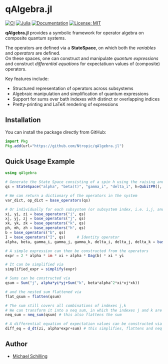 # qAlgebra.jl

[![CI](https://github.com/Ntropic/qAlgebra.jl/actions/workflows/CI.yml/badge.svg)](https://github.com/Ntropic/qAlgebra.jl/actions/workflows/CI.yml)
[![Julia](https://img.shields.io/badge/Julia-1.10%2B-blue.svg)](https://julialang.org/)
[![Documentation](https://img.shields.io/badge/docs-stable-blue.svg)](https://Ntropic.github.io/qAlgebra.jl/stable)
[![License: MIT](https://img.shields.io/badge/License-MIT-green.svg)](https://opensource.org/licenses/MIT)


**qAlgebra.jl** provides a symbolic framework for operator algebra on composite quantum systems.

The operators are defined via a **StateSpace**, on which both the *variables* and *operators* are defined.  
On these spaces, one can construct and manipulate *quantum expressions* and construct *differential equations* for expectatiuon values of (composite) operators.

Key features include:
- Structured representation of operators across subsystems
- Algebraic manipulation and simplification of quantum expressions
- Support for sums over bath indexes with distinct or overlapping indices
- Pretty-printing and LaTeX rendering of expressions

## Installation
You can install the package directly from GitHub:
```julia
import Pkg
Pkg.add(url="https://github.com/Ntropic/qAlgebra.jl")
```

## Quick Usage Example
```julia
using qAlgebra

# Generate the State Space consisting of a spin h using the raising and lowering basis (QubitPM), a spin bath in the Pauli Bases (QubitPauli) and a bosonic mode (Ladder).
qs = StateSpace("alpha", "beta(t)", "gamma_i", "delta_i", h=QubitPM(), i=(3, QubitPauli()), b=Ladder())

# We can return a dictionary of the operators in the system
var_dict, op_dict = base_operators(qs)

# Or individually for each subsystem (or subsystem index, i.e. i,j, and k) and variable
xi, yi, zi = base_operators("i", qs)
xj, yj, zj = base_operators("j", qs)
xk, yk, zk = base_operators("k", qs)
ph, mh, zh = base_operators("h", qs)
b = base_operators("b", qs)
I = base_operators("I", qs)     # Identity operator
alpha, beta, gamma_i, gamma_j, gamma_k, delta_i, delta_j, delta_k = base_operators("vars", qs)

# A simple expression can then be constructed from the operators 
expr = 2 * alpha * im * xi + alpha * Dag(b) * xi * yi

# It can be simplified via
simplified_expr = simplify(expr)

# Sums can be constructed via 
qsum = Sum("j", alpha*yi*yj+Sum("k", beta*alpha^2*xi*xj*xk))

# and the nested sum flattened via 
flat_qsum = flatten(qsum)

# The sum still covers all combinations of indexes j,k
# We can transform it into a neq sum, in which the indexes j and k are distinct. the following function then expands into all possible cases
neq_sum = neq_sum(qsum) # this also flattens the sum

# A differential equation of expectation values can be constructed via
diff_eq = d_dt(zi, alpha*expr+sum) # this simplifies, flattens and neq's the qEQ
```

## Author 
- [Michael Schilling](https://github.com/Ntropic)